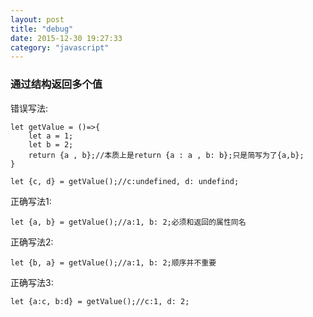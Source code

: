 ```yaml
---
layout: post
title: "debug"
date: 2015-12-30 19:27:33
category: "javascript"
---
```


### 通过结构返回多个值

错误写法:

	let getValue = ()=>{
		let a = 1;
		let b = 2;
		return {a , b};//本质上是return {a : a , b: b};只是简写为了{a,b};
	}

	let {c, d} = getValue();//c:undefined, d: undefind;

正确写法1:
	
	let {a, b} = getValue();//a:1, b: 2;必须和返回的属性同名

正确写法2:

	let {b, a} = getValue();//a:1, b: 2;顺序并不重要

正确写法3:
	
	let {a:c, b:d} = getValue();//c:1, d: 2;


